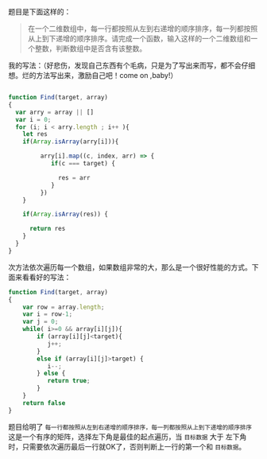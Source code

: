 题目是下面这样的：
> 在一个二维数组中，每一行都按照从左到右递增的顺序排序，每一列都按照从上到下递增的顺序排序。请完成一个函数，输入这样的一个二维数组和一个整数，判断数组中是否含有该整数。

我的写法：（好悲伤，发现自己东西有个毛病，只是为了写出来而写，都不会仔细想。烂的方法写出来，激励自己吧！come on ,baby!）

```js

function Find(target, array)
{
  var arry = array || []
  var i = 0;
  for (i; i < arry.length ; i++ ){
    let res
    if(Array.isArray(arry[i])){

         arry[i].map((c, index, arr) => {
            if(c === target) {

              res = arr
            }                
         })
    }

    if(Array.isArray(res)) {

      return res
    }
  }
}

```
次方法依次遍历每一个数组，如果数组非常的大，那么是一个很好性能的方式。下面来看看好的写法：

```js
function Find(target, array)
{
    var row = array.length;
    var i = row-1;
    var j = 0;
    while( i>=0 && array[i][j]){
        if (array[i][j]<target){
           j++;
        }
        else if (array[i][j]>target) {
           i--;
        } else {
           return true;  
        }
    }
    return false
}

```
题目给明了 `每一行都按照从左到右递增的顺序排序，每一列都按照从上到下递增的顺序排序` 这是一个有序的矩阵，选择左下角是最佳的起点遍历，当 `目标数据` 大于 左下角时，只需要依次遍历最后一行就OK了，否则判断上一行的第一个和 `目标数据`。
